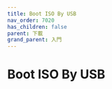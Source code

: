 ```yaml
---
title: Boot ISO By USB
nav_order: 7020
has_children: false
parent: 下載
grand_parent: 入門
---
```



# Boot ISO By USB
